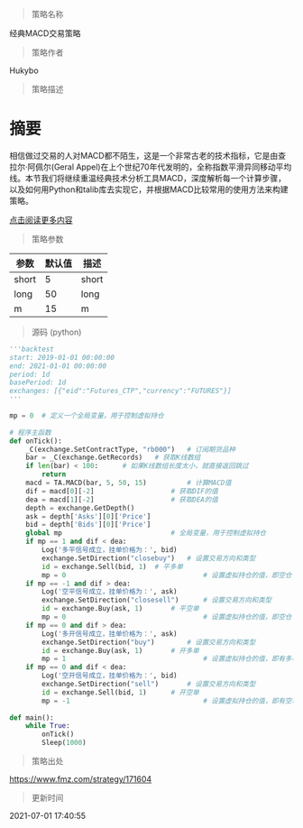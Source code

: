 
> 策略名称

经典MACD交易策略

> 策略作者

Hukybo

> 策略描述

# 摘要
相信做过交易的人对MACD都不陌生，这是一个非常古老的技术指标，它是由查拉尔·阿佩尔(Geral Appel)在上个世纪70年代发明的，全称指数平滑异同移动平均线。本节我们将继续重温经典技术分析工具MACD，深度解析每一个计算步骤，以及如何用Python和talib库去实现它，并根据MACD比较常用的使用方法来构建策略。

[点击阅读更多内容](https://www.fmz.com/bbs-topic/4503)

> 策略参数



|参数|默认值|描述|
|----|----|----|
|short|5|short|
|long|50|long|
|m|15|m|


> 源码 (python)

``` python
'''backtest
start: 2019-01-01 00:00:00
end: 2021-01-01 00:00:00
period: 1d
basePeriod: 1d
exchanges: [{"eid":"Futures_CTP","currency":"FUTURES"}]
'''

mp = 0  # 定义一个全局变量，用于控制虚拟持仓
    
# 程序主函数
def onTick():
    _C(exchange.SetContractType, "rb000")	# 订阅期货品种
    bar = _C(exchange.GetRecords)  	# 获取K线数组
    if len(bar) < 100:		# 如果K线数组长度太小，就直接返回跳过
        return
    macd = TA.MACD(bar, 5, 50, 15)  		# 计算MACD值
    dif = macd[0][-2]  					# 获取DIF的值
    dea = macd[1][-2]  					# 获取DEA的值
    depth = exchange.GetDepth()
    ask = depth['Asks'][0]['Price']
    bid = depth['Bids'][0]['Price']
    global mp  							# 全局变量，用于控制虚拟持仓
    if mp == 1 and dif < dea:
        Log('多平信号成立，挂单价格为：', bid)
        exchange.SetDirection("closebuy")	# 设置交易方向和类型
        id = exchange.Sell(bid, 1) 	# 平多单
        mp = 0  								# 设置虚拟持仓的值，即空仓
    if mp == -1 and dif > dea:
        Log('空平信号成立，挂单价格为：', ask)
        exchange.SetDirection("closesell")  	# 设置交易方向和类型
        id = exchange.Buy(ask, 1)  		# 平空单
        mp = 0  								# 设置虚拟持仓的值，即空仓
    if mp == 0 and dif > dea:
        Log('多开信号成立，挂单价格为：', ask)
        exchange.SetDirection("buy")  		# 设置交易方向和类型
        id = exchange.Buy(ask, 1)  		# 开多单
        mp = 1  								# 设置虚拟持仓的值，即有多单
    if mp == 0 and dif < dea:
        Log('空开信号成立，挂单价格为：', bid)
        exchange.SetDirection("sell")  		# 设置交易方向和类型
        id = exchange.Sell(bid, 1)		# 开空单
        mp = -1  								# 设置虚拟持仓的值，即有空单
        
def main():
    while True:
        onTick()
        Sleep(1000)
```

> 策略出处

https://www.fmz.com/strategy/171604

> 更新时间

2021-07-01 17:40:55
